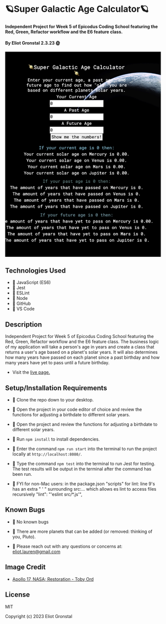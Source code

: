 # 🪐Super Galactic Age Calculator🪐

#### Independent Project for Week 5 of Epicodus Coding School featuring the Red, Green, Refactor workflow and the E6 feature class.

#### By Eliot Gronstal 2.3.23 🌞

![Age Calc](AgeCalc.png)

## Technologies Used

* 💫 JavaScript (ES6)
* 💫 Jest
* 💫 ESLint
* 💫 Node
* 💫 GitHub
* 💫 VS Code

## Description

Independent Project for Week 5 of Epicodus Coding School featuring the Red, Green, Refactor workflow and the E6 feature class. The business logic of my application will take a person's age in years and create a class that returns a user's age based on a planet's solar years. It will also determines how many years have passed on each planet since a past birthday and how many years have yet to pass until a future birthday.

* Visit the [live page.](https://elgrons.github.io/Super-Galactic-Age-Calc/)


## Setup/Installation Requirements

* 💫 Clone the repo down to your desktop.
* 💫 Open the project in your code editor of choice and review the functions for adjusting a birthdate to different solar years.
* 💫 Open the project and review the functions for adjusting a birthdate to different solar years.
* 💫 Run `npm install` to install dependencies.
* 💫 Enter the command `npm run start` into the terminal to run the project locally at `http://localhost:8080/`.
* 💫 Type the command `npm test` into the terminal to run Jest for testing. The test results will be output in the terminal after the command has been run.

* 💫 FYI for non-Mac users: in the package.json "scripts" for lint: line 9's has an extra " ' " surrounding src:... which allows es lint to access files recursively  "lint": "'eslint src/*.js'",

## Known Bugs

* 💫 No known bugs

* 💫 There are more planets that can be added (or removed: thinking of you, Pluto).

* 💫 Please reach out with any questions or concerns at: [eliot.lauren@gmail.com](eliot.lauren@gmail.com)

## Image Credit

* [Apollo 17, NASA; Restoration - Toby Ord](https://apod.nasa.gov/apod/ap230513.html)

## License

MIT

Copyright (c) 2023 Eliot Gronstal